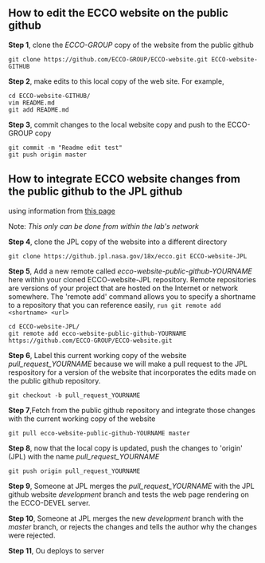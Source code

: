 ## How to edit the ECCO website on the public github

**Step 1**, clone the _ECCO-GROUP_ copy of the website from the public github

```
git clone https://github.com/ECCO-GROUP/ECCO-website.git ECCO-website-GITHUB
```

**Step 2**, make edits to this local copy of the web site.  For example,

```
cd ECCO-website-GITHUB/
vim README.md 
git add README.md 
```

**Step 3**, commit changes to the local website copy and push to the ECCO-GROUP copy 

```
git commit -m "Readme edit test"
git push origin master
```  

## How to integrate ECCO website changes from the public github to the JPL github
using information from [this page](https://stackoverflow.com/questions/10065526/github-how-to-make-a-fork-of-public-repository-private)

Note: _This only can be done from within the lab's network_
 
**Step 4**, clone the JPL copy of the website into a different directory

```
git clone https://github.jpl.nasa.gov/18x/ecco.git ECCO-website-JPL
```
  
**Step 5**, Add a new remote called _ecco-website-public-github-YOURNAME_ here within your cloned ECCO-website-JPL repository.  Remote repositories are versions of your project that are hosted on the Internet or network somewhere. The 'remote add' command allows you to specify a shortname to a repository that you can reference easily, ```run git remote add <shortname> <url>```

```
cd ECCO-website-JPL/
git remote add ecco-website-public-github-YOURNAME https://github.com/ECCO-GROUP/ECCO-website.git
```

**Step 6**, Label this current working copy of the website _pull_request_YOURNAME_ because we will make a pull request to the JPL respository for a version of the website that incorporates the edits made on the public github repository.

```
git checkout -b pull_request_YOURNAME 
```

**Step 7**,Fetch from the public github repository and integrate those changes with the current working copy of the website

```
git pull ecco-website-public-github-YOURNAME master
```

**Step 8**, now that the local copy is updated, push the changes to 'origin' (JPL) with the name _pull_request_YOURNAME_

```
git push origin pull_request_YOURNAME
```  

**Step 9**, Someone at JPL merges the _pull_request_YOURNAME_ with the JPL github website _development_ branch and tests the web page rendering on the ECCO-DEVEL server.

**Step 10**, Someone at JPL merges the new _development_ branch with the _master_ branch, or rejects the changes and tells the author why the changes were rejected.


**Step 11**, Ou deploys to server
